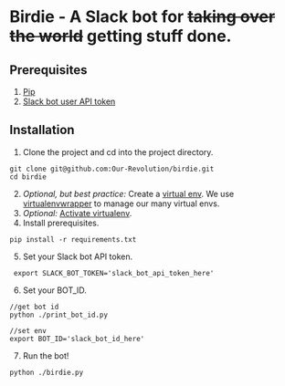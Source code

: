 # Birdie - A Slack bot for ~~taking over the world~~ getting stuff done.

## Prerequisites

1. [Pip](https://pip.pypa.io/en/stable/installing/)
2. [Slack bot user API token](https://my.slack.com/services/new/bot)

## Installation
1. Clone the project and cd into the project directory.

  ```
  git clone git@github.com:Our-Revolution/birdie.git
  cd birdie
  ```

2. _Optional, but best practice:_ Create a [virtual env](https://pypi.python.org/pypi/virtualenv). We use [virtualenvwrapper](https://virtualenvwrapper.readthedocs.io/en/latest/) to manage our many virtual envs.
3. _Optional:_ [Activate virtualenv](https://virtualenv.pypa.io/en/stable/userguide/).
4. Install prerequisites.
  
  ```
  pip install -r requirements.txt
  ```
5. Set your Slack bot API token.
 
 ```
  export SLACK_BOT_TOKEN='slack_bot_api_token_here'
  ```
6. Set your BOT_ID.
  
  ```
  //get bot id
  python ./print_bot_id.py
  
  //set env
  export BOT_ID='slack_bot_id_here'
  ```
7. Run the bot!
  
  ```
  python ./birdie.py
  ```

